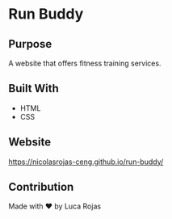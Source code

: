 # Run Buddy

## Purpose
A website that offers fitness training services.

## Built With
* HTML
* CSS

## Website
https://nicolasrojas-ceng.github.io/run-buddy/

## Contribution
Made with ❤️ by Luca Rojas
